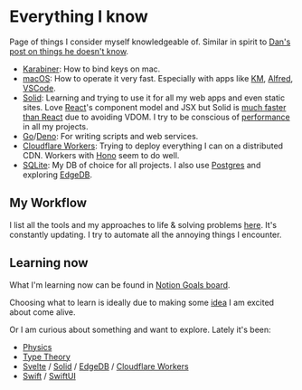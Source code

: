 # Everything I know

Page of things I consider myself knowledgeable of. Similar in spirit to [Dan's post on things he doesn't know](https://overreacted.io/things-i-dont-know-as-of-2018/).

- [Karabiner](../macOS/apps/karabiner/karabiner.md): How to bind keys on mac.
- [macOS](../macOS/macOS.md): How to operate it very fast. Especially with apps like [KM](../macOS/apps/keyboard-maestro/keyboard-maestro.md), [Alfred](../macOS/apps/alfred/alfred.md), [VSCode](../text-editors/vs-code/vs-code.md).
- [Solid](../programming-languages/javascript/js-libraries/solid.md): Learning and trying to use it for all my web apps and even static sites. Love [React](../programming-languages/javascript/js-libraries/react/react.md)'s component model and JSX but Solid is [much faster than React](https://twitter.com/nikitavoloboev/status/1528479450828087299) due to avoiding VDOM. I try to be conscious of [performance](../web/web-performance.md) in all my projects.
- [Go](../programming-languages/go/go.md)/[Deno](../web/deno.md): For writing scripts and web services.
- [Cloudflare Workers](../cloud-computing/serverless-computing/cloudflare-workers.md): Trying to deploy everything I can on a distributed CDN. Workers with [Hono](https://github.com/honojs/hono) seem to do well.
- [SQLite](../databases/sqlite.md): My DB of choice for all projects. I also use [Postgres](../databases/postgresql.md) and exploring [EdgeDB](../databases/edgedb.md).

## My Workflow

I list all the tools and my approaches to life & solving problems [here](my-workflow.md). It's constantly updating. I try to automate all the annoying things I encounter.

## Learning now

What I'm learning now can be found in [Notion Goals board](https://www.notion.so/e462537d8f3d40c095ea67091ca91f45?v=1006717e984a4243b198bcad5bf05198).

Choosing what to learn is ideally due to making some [idea](ideas/ideas.md) I am excited about come alive.

Or I am curious about something and want to explore. Lately it's been:

- [Physics](../physics/physics.md)
- [Type Theory](../math/type-theory/type-theory.md)
- [Svelte](../programming-languages/javascript/js-libraries/svelte.md) / [Solid](../programming-languages/javascript/js-libraries/solid.md) / [EdgeDB](../databases/edgedb.md) / [Cloudflare Workers](../cloud-computing/serverless-computing/cloudflare-workers.md)
- [Swift](../programming-languages/swift/swift.md) / [SwiftUI](../programming-languages/swift/swift-libraries/swiftui.md)
